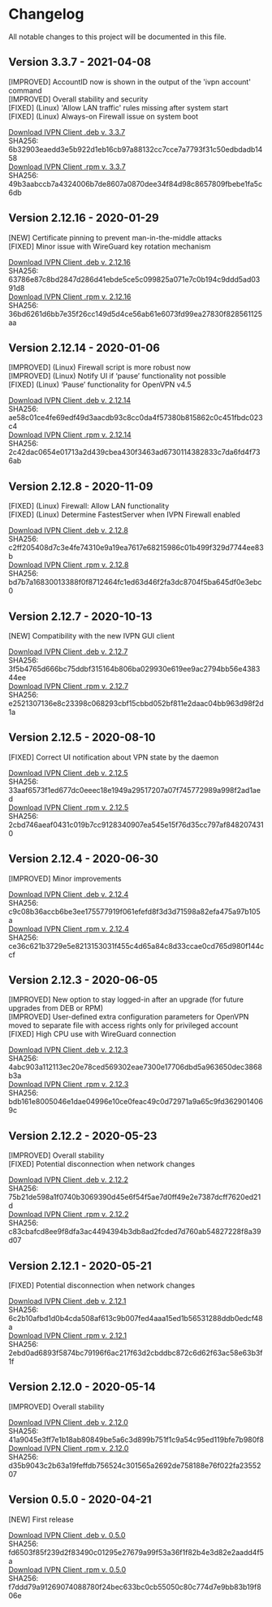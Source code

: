 # Changelog

All notable changes to this project will be documented in this file.

## Version 3.3.7 - 2021-04-08

[IMPROVED] AccountID now is shown in the output of the 'ivpn account' command  
[IMPROVED] Overall stability and security  
[FIXED] (Linux) 'Allow LAN traffic' rules missing after system start  
[FIXED] (Linux) Always-on Firewall issue on system boot  

[Download IVPN Client .deb v. 3.3.7](https://repo.ivpn.net/stable/pool/ivpn_3.3.7_amd64.deb)  
SHA256: 6b32903eaedd3e5b922d1eb16cb97a88132cc7cce7a7793f31c50edbdadb1458   
[Download IVPN Client .rpm v. 3.3.7](https://repo.ivpn.net/stable/pool/ivpn-3.3.7-1.x86_64.rpm)  
SHA256: 49b3aabccb7a4324006b7de8607a0870dee34f84d98c8657809fbebe1fa5c6db  

## Version 2.12.16 - 2020-01-29

[NEW] Certificate pinning to prevent man-in-the-middle attacks  
[FIXED] Minor issue with WireGuard key rotation mechanism  

[Download IVPN Client .deb v. 2.12.16](https://cdn.ivpn.net/releases/linux/2.12.16/ivpn_2.12.16_amd64.deb)  
SHA256: 63786e87c8bd2847d286d41ebde5ce5c099825a071e7c0b194c9ddd5ad0391d8   
[Download IVPN Client .rpm v. 2.12.16](https://cdn.ivpn.net/releases/linux/2.12.16/ivpn-2.12.16-1.x86_64.rpm)  
SHA256: 36bd6261d6bb7e35f26cc149d5d4ce56ab61e6073fd99ea27830f828561125aa  

## Version 2.12.14 - 2020-01-06

[IMPROVED] (Linux) Firewall script is more robust now  
[IMPROVED] (Linux) Notify UI if ‘pause’ functionality not possible  
[FIXED] (Linux) ‘Pause’ functionality for OpenVPN v4.5  

[Download IVPN Client .deb v. 2.12.14](https://cdn.ivpn.net/releases/linux/2.12.14/ivpn_2.12.14_amd64.deb)  
SHA256: ae58c01ce4fe69edf49d3aacdb93c8cc0da4f57380b815862c0c451fbdc023c4   
[Download IVPN Client .rpm v. 2.12.14](https://cdn.ivpn.net/releases/linux/2.12.14/ivpn-2.12.14-1.x86_64.rpm)  
SHA256: 2c42dac0654e01713a2d439cbea430f3463ad6730114382833c7da6fd4f736ab  

## Version 2.12.8 - 2020-11-09

[FIXED] (Linux) Firewall: Allow LAN functionality  
[FIXED] (Linux) Determine FastestServer when IVPN Firewall enabled  

[Download IVPN Client .deb v. 2.12.8](https://cdn.ivpn.net/releases/linux/2.12.8/ivpn_2.12.8_amd64.deb)  
SHA256: c2ff205408d7c3e4fe74310e9a19ea7617e68215986c01b499f329d7744ee83b   
[Download IVPN Client .rpm v. 2.12.8](https://cdn.ivpn.net/releases/linux/2.12.8/ivpn-2.12.8-1.x86_64.rpm)  
SHA256: bd7b7a16830013388f0f8712464fc1ed63d46f2fa3dc8704f5ba645df0e3ebc0  

## Version 2.12.7 - 2020-10-13

[NEW] Compatibility with the new IVPN GUI client    

[Download IVPN Client .deb v. 2.12.7](https://cdn.ivpn.net/releases/linux/2.12.7/ivpn_2.12.7_amd64.deb)  
SHA256: 3f5b4765d666bc75ddbf315164b806ba029930e619ee9ac2794bb56e438344ee   
[Download IVPN Client .rpm v. 2.12.7](https://cdn.ivpn.net/releases/linux/2.12.7/ivpn-2.12.7-1.x86_64.rpm)  
SHA256: e2521307136e8c23398c068293cbf15cbbd052bf811e2daac04bb963d98f2d1a  

## Version 2.12.5 - 2020-08-10

[FIXED] Correct UI notification about VPN state by the daemon 

[Download IVPN Client .deb v. 2.12.5](https://cdn.ivpn.net/releases/linux/2.12.5/ivpn_2.12.5_amd64.deb)  
SHA256: 33aaf6573f1ed677dc0eeec18e1949a29517207a07f745772989a998f2ad1aed   
[Download IVPN Client .rpm v. 2.12.5](https://cdn.ivpn.net/releases/linux/2.12.5/ivpn-2.12.5-1.x86_64.rpm)  
SHA256: 2cbd746aeaf0431c019b7cc9128340907ea545e15f76d35cc797af8482074310  

## Version 2.12.4 - 2020-06-30

[IMPROVED] Minor improvements  

[Download IVPN Client .deb v. 2.12.4](https://cdn.ivpn.net/releases/linux/2.12.4/ivpn_2.12.4_amd64.deb)  
SHA256: c9c08b36accb6be3ee175577919f061efefd8f3d3d71598a82efa475a97b105a   
[Download IVPN Client .rpm v. 2.12.4](https://cdn.ivpn.net/releases/linux/2.12.4/ivpn-2.12.4-1.x86_64.rpm)  
SHA256: ce36c621b3729e5e8213153031f455c4d65a84c8d33ccae0cd765d980f144ccf  

## Version 2.12.3 - 2020-06-05

[IMPROVED] New option to stay logged-in after an upgrade (for future upgrades from DEB or RPM)  
[IMPROVED] User-defined extra configuration parameters for OpenVPN moved to separate file with access rights only for privileged account  
[FIXED] High CPU use with WireGuard connection  

[Download IVPN Client .deb v. 2.12.3](https://cdn.ivpn.net/releases/linux/2.12.3/ivpn_2.12.3_amd64.deb)  
SHA256: 4abc903a112113ec20e78ced569302eae7300e17706dbd5a963650dec3868b3a   
[Download IVPN Client .rpm v. 2.12.3](https://cdn.ivpn.net/releases/linux/2.12.3/ivpn-2.12.3-1.x86_64.rpm)  
SHA256: bdb161e8005046e1dae04996e10ce0feac49c0d72971a9a65c9fd3629014069c  

## Version 2.12.2 - 2020-05-23

[IMPROVED] Overall stability  
[FIXED] Potential disconnection when network changes  

[Download IVPN Client .deb v. 2.12.2](https://cdn.ivpn.net/releases/linux/2.12.2/ivpn_2.12.2_amd64.deb)  
SHA256: 75b21de598a1f0740b3069390d45e6f54f5ae7d0ff49e2e7387dcff7620ed21d   
[Download IVPN Client .rpm v. 2.12.2](https://cdn.ivpn.net/releases/linux/2.12.2/ivpn-2.12.2-1.x86_64.rpm)  
SHA256: c83cbafcd8ee9f8dfa3ac4494394b3db8ad2fcded7d760ab54827228f8a39d07  

## Version 2.12.1 - 2020-05-21

[FIXED] Potential disconnection when network changes  

[Download IVPN Client .deb v. 2.12.1](https://cdn.ivpn.net/releases/linux/2.12.1/ivpn_2.12.1_amd64.deb)  
SHA256: 6c2b10afbd1d0b4cda508af613c9b007fed4aaa15ed1b56531288ddb0edcf48a   
[Download IVPN Client .rpm v. 2.12.1](https://cdn.ivpn.net/releases/linux/2.12.1/ivpn-2.12.1-1.x86_64.rpm)  
SHA256: 2ebd0ad6893f5874bc79196f6ac217f63d2cbddbc872c6d62f63ac58e63b3f1f    

## Version 2.12.0 - 2020-05-14

[IMPROVED] Overall stability  

[Download IVPN Client .deb v. 2.12.0](https://cdn.ivpn.net/releases/linux/2.12.0/ivpn_2.12.0_amd64.deb)  
SHA256: 41a9045e3ff7e1b18ab80849be5a6c3d899b751f1c9a54c95ed119bfe7b980f8   
[Download IVPN Client .rpm v. 2.12.0](https://cdn.ivpn.net/releases/linux/2.12.0/ivpn-2.12.0-1.x86_64.rpm)  
SHA256: d35b9043c2b63a19feffdb756524c301565a2692de758188e76f022fa2355207    

## Version 0.5.0 - 2020-04-21

[NEW] First release  

[Download IVPN Client .deb v. 0.5.0](https://cdn.ivpn.net/releases/linux/0.5.0/ivpn_0.5.0_amd64.deb)  
SHA256: fd6503f85f239d2f83490c01295e27679a99f53a36f1f82b4e3d82e2aadd4f5a   
[Download IVPN Client .rpm v. 0.5.0](https://cdn.ivpn.net/releases/linux/0.5.0/ivpn-0.5.0-1.x86_64.rpm)  
SHA256: f7ddd79a91269074088780f24bec633bc0cb55050c80c774d7e9bb83b19f806e   

